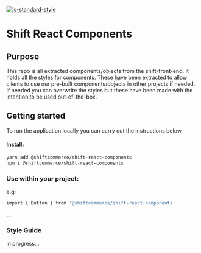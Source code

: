 [ ![js-standard-style](https://img.shields.io/badge/code%20style-standard-brightgreen.svg)](http://standardjs.com)

# Shift React Components
## Purpose

This repo is all extracted components/objects from the shift-front-end.
It holds all the styles for components.
These have been extracted to allow clients to use our pre-built components/objects in other projects if needed.
If needed you can overwrite the styles but these have been made with the intention to be used out-of-the-box.


## Getting started

To run the application locally you can carry out the instructions below.

#### Install:

```bash
yarn add @shiftcommerce/shift-react-components
npm i @shiftcommerce/shift-react-components
```

### Use within your project:
e.g:

```bash
import { Button } from '@shiftcommerce/shift-react-components
```

...

### Style Guide

in progress...